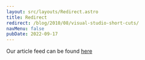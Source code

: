 ```yaml
---
layout: src/layouts/Redirect.astro
title: Redirect
redirect: /blog/2010/08/visual-studio-short-cuts/
navMenu: false
pubDate: 2022-09-17
---
```

<div>
Our article feed can be found <a href="/blog/2010/08/visual-studio-short-cuts/">here</a>
</div>
